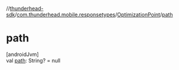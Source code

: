 //[thunderhead-sdk](../../../index.md)/[com.thunderhead.mobile.responsetypes](../index.md)/[OptimizationPoint](index.md)/[path](path.md)

# path

[androidJvm]\
val [path](path.md): String? = null
